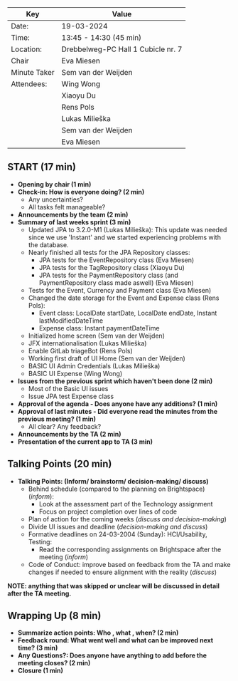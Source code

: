 | Key | Value |
| --- | --- |
| Date: | 19-03-2024 |
| Time: | 13:45 - 14:30 (45 min) |
| Location: | Drebbelweg-PC Hall 1 Cubicle nr. 7|
| Chair | Eva Miesen |
| Minute Taker | Sem van der Weijden |
| Attendees: | Wing Wong |
|            | Xiaoyu Du |
|            | Rens Pols |
|            | Lukas Milieška |
|            | Sem van der Weijden |
|            | Eva Miesen |

## START (17 min)
- **Opening by chair (1 min)**
- **Check-in: How is everyone doing? (2 min)**
    - Any uncertainties?
    - All tasks felt manageable?
- **Announcements by the team (2 min)**
- **Summary of last weeks sprint (3 min)**
    - Updated JPA to 3.2.0-M1 (Lukas Milieška): This update was needed since we use 'Instant' and we started experiencing problems with the database.
    - Nearly finished all tests for the JPA Repository classes:
        - JPA tests for the EventRepository class (Eva Miesen)
        - JPA tests for the TagRepository class (Xiaoyu Du)
        - JPA tests for the PaymentRepository class (and PaymentRepository class made aswell) (Eva Miesen)
    - Tests for the Event, Currency and Payment class (Eva Miesen)
    - Changed the date storage for the Event and Expense class (Rens Pols): 
        - Event class: LocalDate startDate, LocalDate endDate, Instant lastModifiedDateTime
        - Expense class: Instant paymentDateTime
    - Initialized home screen (Sem van der Weijden)
    - JFX internationalisation (Lukas Milieška)
    - Enable GitLab triageBot (Rens Pols)
    - Working first draft of UI Home (Sem van der Weijden)
    - BASIC UI Admin Credentials (Lukas Milieška)
    - BASIC UI Expense (Wing Wong)
- **Issues from the previous sprint which haven't been done (2 min)**
    - Most of the Basic UI issues
    - Issue JPA test Expense class
- **Approval of the agenda - Does anyone have any additions? (1 min)**
- **Approval of last minutes - Did everyone read the minutes from the previous meeting? (1 min)**
    - All clear? Any feedback?
- **Announcements by the TA (2 min)**
- **Presentation of the current app to TA (3 min)**

## Talking Points (20 min)
- **Talking Points: (Inform/ brainstorm/ decision-making/ discuss)**
    - Behind schedule (compared to the planning on Brightspace) (*inform*):
        - Look at the assessment part of the Technology assignment
        - Focus on project completion over lines of code
    - Plan of action for the coming weeks (*discuss and decision-making*)
    - Divide UI issues and deadline (*decision-making and discuss*)
    - Formative deadlines on 24-03-2004 (Sunday): HCI/Usability, Testing:
        - Read the corresponding assignments on Brightspace after the meeting (*inform*)
    - Code of Conduct: improve based on feedback from the TA and make changes if needed to ensure alignment with the reality (*discuss*)


**NOTE: anything that was skipped or unclear will be discussed in detail after the TA meeting.**


## Wrapping Up (8 min)
- **Summarize action points: Who , what , when? (2 min)**
- **Feedback round: What went well and what can be improved next time? (3 min)**
- **Any Questions?: Does anyone have anything to add before the meeting closes? (2 min)**
- **Closure (1 min)**
